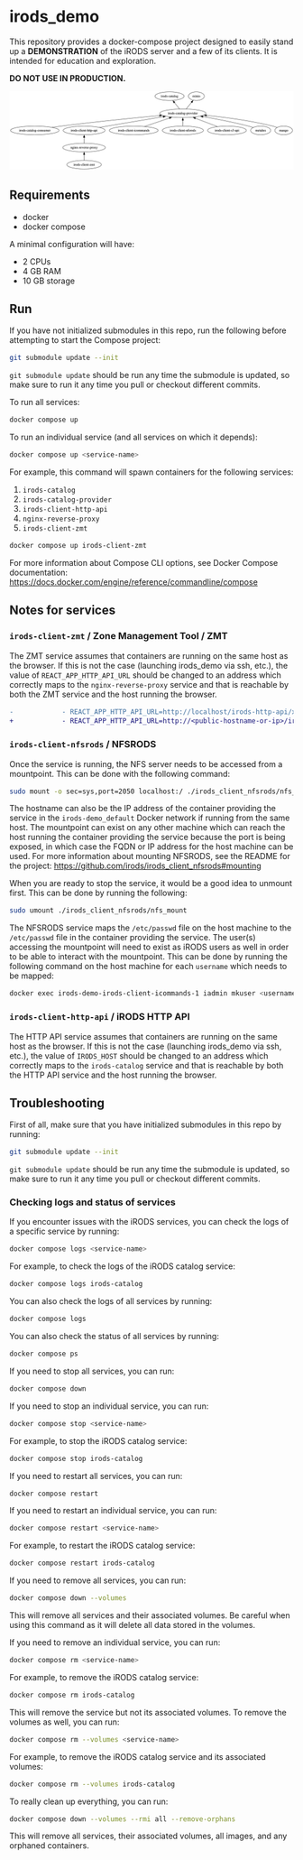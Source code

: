 # irods_demo

This repository provides a docker-compose project designed to easily stand up a **DEMONSTRATION** of the iRODS server and a few of its clients.  It is intended for education and exploration.

**DO NOT USE IN PRODUCTION.**

![irods_demo dependency graph](dependencies.png)

## Requirements

- docker
- docker compose

A minimal configuration will have:

- 2 CPUs
- 4 GB RAM
- 10 GB storage

## Run

If you have not initialized submodules in this repo, run the following before attempting to start the Compose project:

```bash
git submodule update --init
```

`git submodule update` should be run any time the submodule is updated, so make sure to run it any time you pull or checkout different commits.

To run all services:

```bash
docker compose up
```

To run an individual service (and all services on which it depends):

```bash
docker compose up <service-name>
```

For example, this command will spawn containers for the following services:

1. `irods-catalog`
2. `irods-catalog-provider`
3. `irods-client-http-api`
4. `nginx-reverse-proxy`
5. `irods-client-zmt`

```bash
docker compose up irods-client-zmt
```

For more information about Compose CLI options, see Docker Compose documentation: https://docs.docker.com/engine/reference/commandline/compose

## Notes for services

### `irods-client-zmt` / Zone Management Tool / ZMT

The ZMT service assumes that containers are running on the same host as the browser. If this is not the case (launching irods_demo via ssh, etc.), the value of `REACT_APP_HTTP_API_URL` should be changed to an address which correctly maps to the `nginx-reverse-proxy` service and that is reachable by both the ZMT service and the host running the browser.

```diff
-            - REACT_APP_HTTP_API_URL=http://localhost/irods-http-api/x.x.x
+            - REACT_APP_HTTP_API_URL=http://<public-hostname-or-ip>/irods-http-api/x.x.x
```

### `irods-client-nfsrods` / NFSRODS

Once the service is running, the NFS server needs to be accessed from a mountpoint. This can be done with the following command:

```bash
sudo mount -o sec=sys,port=2050 localhost:/ ./irods_client_nfsrods/nfs_mount
```

The hostname can also be the IP address of the container providing the service in the `irods-demo_default` Docker network if running from the same host. The mountpoint can exist on any other machine which can reach the host running the container providing the service because the port is being exposed, in which case the FQDN or IP address for the host machine can be used. For more information about mounting NFSRODS, see the README for the project: https://github.com/irods/irods_client_nfsrods#mounting

When you are ready to stop the service, it would be a good idea to unmount first. This can be done by running the following:

```bash
sudo umount ./irods_client_nfsrods/nfs_mount
```

The NFSRODS service maps the `/etc/passwd` file on the host machine to the `/etc/passwd` file in the container providing the service. The user(s) accessing the mountpoint will need to exist as iRODS users as well in order to be able to interact with the mountpoint. This can be done by running the following command on the host machine for each `username` which needs to be mapped:

```bash
docker exec irods-demo-irods-client-icommands-1 iadmin mkuser <username> rodsuser
```

### `irods-client-http-api` / iRODS HTTP API

The HTTP API service assumes that containers are running on the same host as the browser. If this is not the case (launching irods_demo via ssh, etc.), the value of `IRODS_HOST` should be changed to an address which correctly maps to the `irods-catalog` service and that is reachable by both the HTTP API service and the host running the browser.

## Troubleshooting

First of all, make sure that you have initialized submodules in this repo by running:

```bash
git submodule update --init
```

`git submodule update` should be run any time the submodule is updated, so make sure to run it any time you pull or checkout different commits.

### Checking logs and status of services

If you encounter issues with the iRODS services, you can check the logs of a specific service by running:

```bash
docker compose logs <service-name>
```

For example, to check the logs of the iRODS catalog service:

```bash
docker compose logs irods-catalog
```

You can also check the logs of all services by running:

```bash
docker compose logs
```

You can also check the status of all services by running:

```bash
docker compose ps
```

If you need to stop all services, you can run:

```bash
docker compose down
```

If you need to stop an individual service, you can run:

```bash
docker compose stop <service-name>
```

For example, to stop the iRODS catalog service:

```bash
docker compose stop irods-catalog
```

If you need to restart all services, you can run:

```bash
docker compose restart
```

If you need to restart an individual service, you can run:

```bash
docker compose restart <service-name>
```

For example, to restart the iRODS catalog service:

```bash
docker compose restart irods-catalog
```

If you need to remove all services, you can run:

```bash
docker compose down --volumes
```

This will remove all services and their associated volumes. Be careful when using this command as it will delete all data stored in the volumes.

If you need to remove an individual service, you can run:

```bash
docker compose rm <service-name>
```

For example, to remove the iRODS catalog service:

```bash
docker compose rm irods-catalog
```

This will remove the service but not its associated volumes. To remove the volumes as well, you can run:

```bash
docker compose rm --volumes <service-name>
```

For example, to remove the iRODS catalog service and its associated volumes:

```bash
docker compose rm --volumes irods-catalog
```

To really clean up everything, you can run:

```bash
docker compose down --volumes --rmi all --remove-orphans
```

This will remove all services, their associated volumes, all images, and any orphaned containers.

